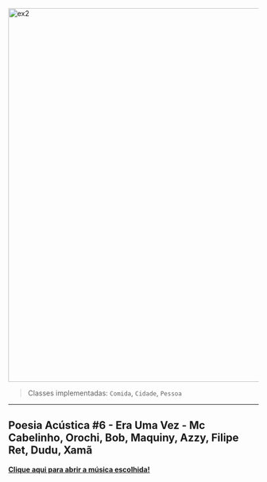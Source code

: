 



<img width="1599" height="753" alt="ex2" src="https://github.com/user-attachments/assets/7b09aede-137c-46ab-8379-a1c0818fd023" />

> Classes implementadas: `Comida`, `Cidade`, `Pessoa`

---



## Poesia Acústica #6 - Era Uma Vez - Mc Cabelinho, Orochi, Bob, Maquiny, Azzy, Filipe Ret, Dudu, Xamã



**[Clique aqui para abrir a música escolhida!](https://www.youtube.com/watch?v=jK2k1P56Cno&list=RDjK2k1P56Cno&start_radio=1)**



